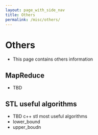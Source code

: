 ```yaml
---
layout: page_with_side_nav
title: Others
permalink: /misc/others/
---
```


# Others
- This page contains others information

## MapReduce
- TBD


## STL useful algorithms
- TBD c++ stl most useful algorithms
- lower_bound
- upper_boudn